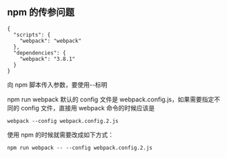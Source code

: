 ## npm 的传参问题
    
    {
      "scripts": {
        "webpack": "webpack"
      },
      "dependencies": {
        "webpack": "3.8.1"
      }
    }

向 npm 脚本传入参数，要使用--标明

npm run webpack 默认的 config 文件是 webpack.config.js，如果需要指定不同的 config 文件，直接用 webpack 命令的时候应该是

    webpack --config webpack.config.2.js
    
使用 npm 的时候就需要改成如下方式：

    npm run webpack -- --config webpack.config.2.js


